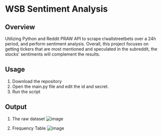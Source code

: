 # WSB Sentiment Analysis
## Overview
Utilizing Python and Reddit PRAW API to scrape r/wallstreetbets over a 24h period, and perform sentiment analysis.
Overall, this project focuses on getting tickers that are most mentioned and speculated in the subreddit, the stocks' sentiments will complement the results.

## Usage
1. Download the repository
2. Open the main.py file and edit the id and secret.
3. Run the script

## Output
1. The raw dataset
![image](https://user-images.githubusercontent.com/23024496/127808913-0dc06314-e942-446b-b37b-8ffdbc6e592e.png)

3. Frequency Table 
![image](https://user-images.githubusercontent.com/23024496/127806940-0ca27d37-62c6-4668-9e37-10986098e294.png)
    
